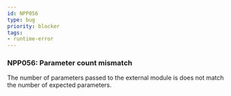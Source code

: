 ```yaml
---
id: NPP056
type: bug
priority: blocker
tags:
- runtime-error 
---
```


### NPP056: Parameter count mismatch
The number of parameters passed to the external module is does not match the number of expected parameters.
